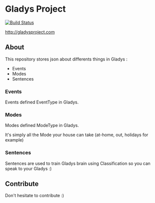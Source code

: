 Gladys Project
=======================

[![Build Status](https://travis-ci.org/GladysProject/gladys-data.svg?branch=master)](https://travis-ci.org/GladysProject/gladys-data)

http://gladysproject.com

## About

This repository stores json about differents things in Gladys : 

- Events
- Modes
- Sentences

### Events

Events defined EventType in Gladys.

### Modes

Modes defined ModeType in Gladys. 

It's simply all the Mode your house can take (at-home, out, holidays for example)

### Sentences

Sentences are used to train Gladys brain using Classification so you can speak to your Gladys :)

## Contribute

Don't hesitate to contribute :)
